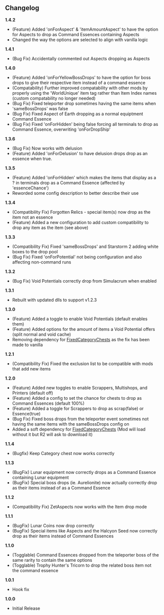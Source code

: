 ## Changelog

**1.4.2**

* (Feature) Added 'onForAspect' & 'itemAmountAspect' to have the option for Aspects to drop as Command Essences containing Aspects
* Changed the way the options are selected to align with vanilla logic

**1.4.1**

* (Bug Fix) Accidentally commented out Aspects dropping as Aspects

**1.4.0**

* (Feature) Added 'onForYellowBossDrops' to have the option for boss drops to give their respective item instead of a command essence
* (Compatability) Further improved compatability with other mods by properly using the 'WorldUnique' item tag rather than Item Index names (custom compatability no longer needed)
* (Bug Fix) Fixed teleporter drop sometimes having the same items when 'sameBossDrops' was false
* (Bug Fix) Fixed Aspect of Earth dropping as a normal equiptment Command Essence
* (Bug Fix) Fixed 'onForHidden' being false forcing all terminals to drop as Command Essence, overwriting 'onForDropShip'

**1.3.6**

* (Bug Fix) Now works with delusion
* (Feature) Added 'onForDelusion' to have delusion drops drop as an essence when true.

**1.3.5**

* (Feature) Added 'onForHidden' which makes the items that display as a ? in terminals drop as a Command Essence (affected by 'essenceChance')
* Reworded some config description to better describe their use

**1.3.4**

* (Compatibility Fix) Forgotten Relics - special item(s) now drop as the item not an essence
* (Feature) Added a new configuration to add custom compatibility to drop any item as the item (see above)

**1.3.3**

* (Compatibility Fix) Fixed 'sameBossDrops' and Starstorm 2 adding white boxes to the drop pool
* (Bug Fix) Fixed 'onForPotential' not being configuration and also affecting non-command runs

**1.3.2**

* (Bug Fix) Void Potentials correctly drop from Simulacrum when enabled

**1.3.1**

* Rebuilt with updated dlls to support v1.2.3

**1.3.0**

* (Feature) Added a toggle to enable Void Potentials (default enables them)
* (Feature) Added options for the amount of items a Void Potential offers (split normal and void cache)
* Removing dependency for [FixedCategoryChests](https://thunderstore.io/package/Cercain/FixedCategoryChests/) as the fix has been made to vanilla

**1.2.1**

* (Compatibility Fix) Fixed the exclusion list to be compatible with mods that add new items

**1.2.0**

* (Feature) Added new toggles to enable Scrappers, Multishops, and Printers (default off)
* (Feature) Added a config to set the chance for chests to drop as Command Essences (default 100%)
* (Feature) Added a toggle for Scrappers to drop as scrap(false) or Essence(true)
* (Bug Fix) Fixed boss drops from the teleporter event sometimes not having the same items with the sameBossDrops config on
* Added a soft dependency for [FixedCategoryChests](https://thunderstore.io/package/Cercain/FixedCategoryChests/) (Mod will load without it but R2 will ask to download it)

**1.1.4**

* (Bugfix) Keep Category chest now works correctly

**1.1.3**

* (BugFix) Lunar equipment now correctly drops as a Command Essence containing Lunar equipment
* (BugFix) Special boss drops (ie. Aurelionite) now actually correctly drop as their items instead of as a Command Essence

**1.1.2**

* (Compatibility Fix) ZetAspects now works with the Item drop mode

**1.1.1**

* (BugFix) Lunar Coins now drop correctly
* (BugFix) Special items like Aspects and the Halcyon Seed now correctly drop as their items instead of Command Essences

**1.1.0**

* (Togglable) Command Essences dropped from the teleporter boss of the same rarity to contain the same options
* (Togglable) Trophy Hunter's Tricorn to drop the related boss item not the command essence

**1.0.1**

* Hook fix

**1.0.0**

* Initial Release
